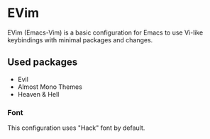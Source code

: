 
# EVim

EVim (Emacs-Vim) is a basic configuration for Emacs to use Vi-like keybindings with minimal packages and changes.

## Used packages

- Evil
- Almost Mono Themes
- Heaven & Hell

### Font

This configuration uses "Hack" font by default.
